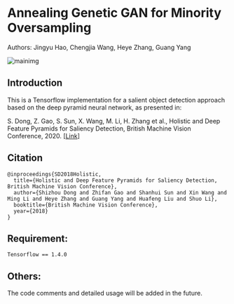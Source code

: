 # Annealing Genetic GAN for Minority Oversampling
Authors: Jingyu Hao, Chengjia Wang, Heye Zhang, Guang Yang

![mainimg](https://github.com/zhifan-gao/HDFP/blob/master/sample_results.png)

## Introduction
This is a Tensorflow implementation for a salient object detection approach based on the deep pyramid neural network, as presented in:

S. Dong, Z. Gao, S. Sun, X. Wang, M. Li, H. Zhang et al., Holistic and Deep Feature Pyramids for Saliency Detection, British Machine Vision Conference, 2020. [[Link]](http://bmvc2018.org/contents/papers/0212.pdf)

## Citation
```
@inproceedings{SD2018Holistic,
  title={Holistic and Deep Feature Pyramids for Saliency Detection, British Machine Vision Conference},
  author={Shizhou Dong and Zhifan Gao and Shanhui Sun and Xin Wang and Ming Li and Heye Zhang and Guang Yang and Huafeng Liu and Shuo Li},
  booktitle={British Machine Vision Conference},
  year={2018}
}
```

## Requirement:
```
Tensorflow == 1.4.0
```

## Others:
The code comments and detailed usage will be added in the future.
